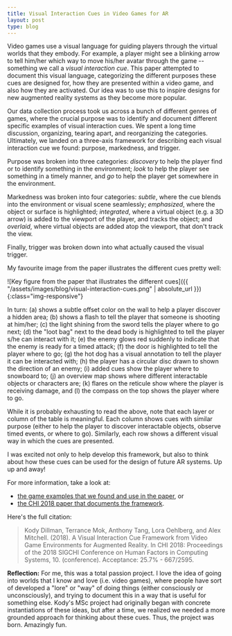 ```yaml
---
title: Visual Interaction Cues in Video Games for AR
layout: post
type: blog
---
```


Video games use a visual language for guiding players through the virtual worlds that they embody. For example, a player might see a blinking arrow to tell him/her which way to move his/her avatar through the game -- something we call a _visual interaction cue_. This paper attempted to document this visual language, categorizing the different purposes these cues are designed for, how they are presented within a video game, and also how they are activated. Our idea was to use this to inspire designs for new augmented reality systems as they become more popular.

Our data collection process took us across a bunch of different genres of games, where the crucial purpose was to identify and document different specific examples of visual interaction cues. We spent a long time discussion, organizing, tearing apart, and reorganizing the categories. Ultimately, we landed on a three-axis framework for describing each visual interaction cue we found: purpose, markedness, and trigger.

Purpose was broken into three categories: _discovery_ to help the player find or to identify something in the environment; _look_ to help the player see something in a timely manner, and _go_ to help the player get somewhere in the environment.

Markedness was broken into four categories: _subtle_, where the cue blends into the environment or visual scene seamlessly; _emphasized_, where the object or surface is highlighted; _integrated_, where a virtual object (e.g. a 3D arrow) is added to the viewport of the player, and tracks the object; and _overlaid_, where virtual objects are added atop the viewport, that don't track the view.

Finally, trigger was broken down into what actually caused the visual trigger.

My favourite image from the paper illustrates the different cues pretty well:

![Key figure from the paper that illustrates the different cues]({{ "/assets/images/blog/visual-interaction-cues.png" | absolute_url }}){:class="img-responsive"}

In turn: (a) shows a subtle offset color on the wall to help a player discover a hidden area; (b) shows a flash to tell the player that someone is shooting at him/her; (c) the light shining from the sword tells the player where to go next; (d) the "loot bag" next to the dead body is highlighted to tell the player s/he can interact with it; (e) the enemy glows red suddenly to indicate that the enemy is ready for a timed attack; (f) the door is highlighted to tell the player where to go; (g) the hot dog has a visual annotation to tell the player it can be interacted with; (h) the player has a circular disc drawn to shown the direction of an enemy; (i) added cues show the player where to snowboard to; (j) an overview map shows where different interactable objects or characters are; (k) flares on the reticule show where the player is receiving damage, and (l) the compass on the top shows the player where to go.

While it is probably exhausting to read the above, note that each layer or column of the table is meaningful. Each column shows cues with similar purpose (either to help the player to discover interactable objects, observe timed events, or where to go). Similarly, each row shows a different visual way in which the cues are presented.

I was excited not only to help develop this framework, but also to think about how these cues can be used for the design of future AR systems. Up up and away!

For more information, take a look at:

* [the game examples that we found and use in the paper](http://hcitang.org/papers/2018-chi2018-visual-interaction-cues-game-examples-supplement.zip), or
* [the CHI 2018 paper that documents the framework](http://hcitang.org/papers/2018-chi2018-visual-interaction-cues.pdf).

Here's the full citation:

> Kody Dillman, Terrance Mok, Anthony Tang, Lora Oehlberg, and Alex Mitchell. (2018). A Visual Interaction Cue Framework from Video Game Environments for Augmented Reality. In CHI 2018: Proceedings of the 2018 SIGCHI Conference on Human Factors in Computing Systems, 10. (conference).
Acceptance: 25.7% - 667/2595. 

**Reflection:** For me, this was a total passion project. I love the idea of going into worlds that I know and love (i.e. video games), where people have sort of developed a "lore" or "way" of doing things (either consciously or unconsciously), and trying to document this in a way that is useful for something else. Kody's MSc project had originally began with concrete instantiations of these ideas, but after a time, we realized we needed a more grounded approach for thinking about these cues. Thus, the project was born. Amazingly fun.